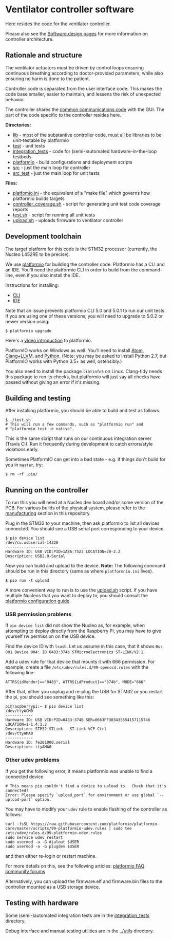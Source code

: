 # Ventilator controller software

Here resides the code for the ventilator controller.

Please also see the [Software design pages](../design/controller_architecture.md) for more information on controller architecture.

## Rationale and structure

The ventilator actuators must be driven by control loops ensuring continuous
breathing according to doctor-provided parameters, while also ensuring
no harm is done to the patient.

Controller code is separated from the user interface code. This makes the code base
smaller, easier to maintain, and lessens the risk of unexpected behavior.

The controller shares the [common communications code](../common) with the GUI.
The part of the code specific to the controller resides here.

**Directories:**
* [lib](lib) - most of the substantive controller code, must all be libraries to be unit-testable by platformio
* [test](test) - unit tests
* [integration_tests](integration_tests) - code for (semi-)automated hardware-in-the-loop testbeds
* [platformio](platformio) - build configurations and deployment scripts
* [src](src) - just the main loop for controller
* [src_test](src_test) - just the main loop for unit tests

**Files:**
* [platfomio.ini](platformio.ini) - the equivalent of a "make file" which governs how platformio builds targets
* [controller_coverage.sh](controller_coverage.sh) - script for generating unit test code coverage reports
* [test.sh](test.sh) - script for running all unit tests
* [upload.sh](upload.sh) - uploads firmware to ventilator controller

## Development toolchain

The target platform for this code is the STM32 processor (currently, the Nucleo L452RE to be precise).

We use [platformio](https://platformio.org/) for building the controller code.
Platformio has a CLI and an IDE. You'll need the platformio CLI in order to build
from the command-line, even if you also install the IDE.

Instructions for installing:
 * [CLI](https://docs.platformio.org/en/latest/core/installation.html#super-quick-mac-linux)
 * [IDE](https://docs.platformio.org/en/latest/integration/ide/vscode.html#installation)

Note that an issue prevents platformio CLI 5.0 and 5.0.1 to run our unit tests. If you are using one of these versions, you will need to upgrade to 5.0.2 or newer version using:
```
$ platformio upgrade
```

Here's a [video introduction](https://www.youtube.com/watch?v=EIkGTwLOD7o) to platformio.

PlatformIO works on Windows as well.
You'll need to install [Atom](https://atom.io/),
[Clang+LLVM](https://releases.llvm.org/download.html),
and [Python](https://www.python.org/downloads/windows/).
(Note: you may be asked to install Python 2.7, but PlatformIO works with Python 3.5+ as well, ostensibly.)

You also need to install the package `libtinfo5` on Linux. Clang-tidy needs this package to run its checks,
but platformio will just say all checks have passed without giving an error if it's missing.

## Building and testing

After installing platformio, you should be able to build and test as follows.

```
$ ./test.sh
# This will run a few commands, such as "platformio run" and
# "platformio test -e native".
```

This is the same script that runs on our continuous integration server (Travis CI).
Run it frequently during development to catch errors/style violations early.

Sometimes PlatformIO can get into a bad state -
e.g. if things don't build for you in `master`, try:


```
$ rm -rf .pio/
```

## Running on the controller

To run this you will need at a Nucleo dev board and/or some version of the PCB.
For various builds of the physical system, please refer to the [manufacturing](../../manufacturing)
section in this repository.

Plug in the STM32 to your machine, then ask platformio to list all devices connected.
You should see a USB serial port corresponding to your device.

```
$ pio device list
/dev/cu.usbserial-14220
-----------------------
Hardware ID: USB VID:PID=1A86:7523 LOCATION=20-2.2
Description: USB2.0-Serial
```

Now you can build and upload to the device.
**Note:** The following command should be run in this directory (same as where `platformnio.ini` lives).

```
$ pio run -t upload
```

A more convenient way to run is to use the [upload.sh](upload.sh) script. If you have multiple Nucleos that you
want to deploy to, you should consult the [platformio configuration guide](platformio).

### USB permission problems

If `pio device list` did not show the Nucleo as, for example, when attempting to deploy directly from the Raspberry Pi,
you may have to give yourself rw permission on the USB device.

Find the device ID with `lsusb`. Let us assume in this case, that it shows
`Bus 001 Device 004: ID 0483:374b STMicroelectronics ST-LINK/V2.1`.

Add a udev rule for that device that mounts it with 666 permission. For example, create a file
`/etc/udev/rules.d/99-openocd.rules` with the following line:

```
ATTRS{idVendor}=="0483", ATTRS{idProduct}=="374b", MODE="666"
```

After that, either you unplug and re-plug the USB for STM32 or you restart the pi, you should see something like this:

```
pi@raspberrypi:~ $ pio device list
/dev/ttyACM0
------------
Hardware ID: USB VID:PID=0483:374B SER=0663FF303435554157115746 LOCATION=1-1.4:1.2
Description: STM32 STLink - ST-Link VCP Ctrl
/dev/ttyAMA0
------------
Hardware ID: fe201000.serial
Description: ttyAMA0
```

### Other udev problems

If you get the following error, it means platformio was unable to find a connected device.

```
# This means pio couldn't find a device to upload to.  Check that it's connected?
Error: Please specify `upload_port` for environment or use global `--upload-port` option.
```

You may have to modify your `udev` rule to enable flashing of the controller as follows:

```
curl -fsSL https://raw.githubusercontent.com/platformio/platformio-core/master/scripts/99-platformio-udev.rules | sudo tee /etc/udev/rules.d/99-platformio-udev.rules
sudo service udev restart
sudo usermod -a -G dialout $USER
sudo usermod -a -G plugdev $USER
```
and then either re-login or restart machine.

For more details on this, see the following articles:
[platformio FAQ](https://docs.platformio.org/en/latest/faq.html#platformio-udev-rules)
[community forums](https://community.platformio.org/t/stm32-vs-code-mbed-upload-issue-error-libusb-open-failed-with-libusb-error-access-error-open-failed/10650)

Alternatively, you can upload the firmware.elf and firmware.bin files to the controller mounted as a USB storage device.

## Testing with hardware

Some (semi-)automated integration tests are in the [integration_tests](integration_tests) directory.

Debug interface and manual testing utilities are in the [../utils](../utils) directory.

